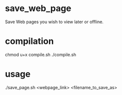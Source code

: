 # save_web_page
  Save Web pages you wish to view later or offline.

# compilation
  chmod u+x compile.sh
  ./compile.sh

# usage
  ./save_page.sh <webpage_link> <filename_to_save_as>

